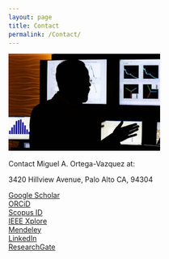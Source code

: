 ```yaml
---
layout: page
title: Contact
permalink: /Contact/
---
```


<!-- <center> -->
<img src="Files/Ortega-Vazquez_CEI_2.jpg" alt="" class="center" width="300">
<!-- </center> -->

<br>

Contact Miguel A. Ortega-Vazquez at:
<br>

3420 Hillview Avenue, Palo Alto CA, 94304
<br>

[Google Scholar](https://scholar.google.com/citations?user=N59nVKwAAAAJ&hl=en) <br>
[ORCiD](http://orcid.org/0000-0002-7601-4455) <br>
[Scopus ID](https://www.scopus.com/authid/detail.uri?authorId=14919910200) <br>
[IEEE Xplore](https://ieeexplore.ieee.org/author/38272579300) <br>
[Mendeley](https://www.mendeley.com/authors/14919910200/) <br>
[LinkedIn](https://www.linkedin.com/in/miguel-a-ortega-vazquez/)  <br>
[ResearchGate](https://www.researchgate.net/profile/Miguel_Ortega-Vazquez)  <br>

